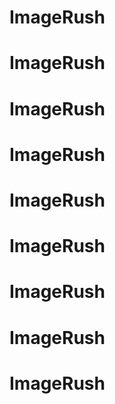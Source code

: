 # ImageRush
# ImageRush
# ImageRush
# ImageRush
# ImageRush
# ImageRush
# ImageRush
# ImageRush
# ImageRush
